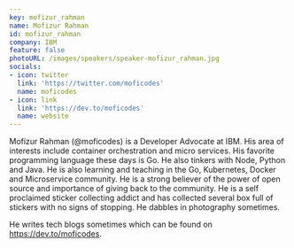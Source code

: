 ```yaml
---
key: mofizur_rahman
name: Mofizur Rahman
id: mofizur_rahman
company: IBM
feature: false
photoURL: /images/speakers/speaker-mofizur_rahman.jpg
socials:
- icon: twitter
  link: 'https://twitter.com/moficodes'
  name: moficodes
- icon: link
  link: 'https://dev.to/moficodes'
  name: website  
---
```

Mofizur Rahman (@moficodes) is a Developer Advocate at IBM. His area of interests include container orchestration and micro services. His favorite programming language these days is Go. He also tinkers with Node, Python and Java. He is also learning and teaching in the Go, Kubernetes, Docker and Microservice community. He is a strong believer of the power of open source and importance of giving back to the community. He is a self proclaimed sticker collecting addict and has collected several box full of stickers with no signs of stopping. He dabbles in photography sometimes.

He writes tech blogs sometimes which can be found on https://dev.to/moficodes.
